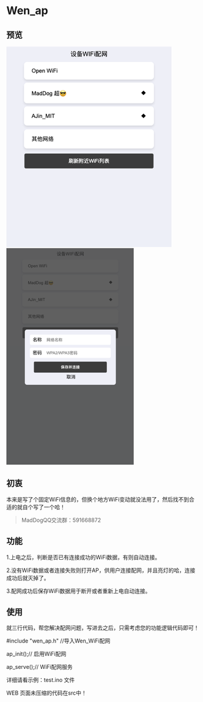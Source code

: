# **Wen_ap**

## 预览
![页面预览1](/src/1.png)
![页面预览2](/src/2.png)
  
## 初衷
本来是写了个固定WiFi信息的，但换个地方WiFi变动就没法用了，然后找不到合适的就自个写了一个哈！

> MadDogQQ交流群：591668872

## 功能
1.上电之后，判断是否已有连接成功的WiFi数据，有则自动连接。

2.没有WiFi数据或者连接失败则打开AP，供用户连接配网，并且亮灯的哈，连接成功后就灭掉了。

3.配网成功后保存WiFi数据用于断开或者重新上电自动连接。

## 使用
就三行代码，帮您解决配网问题，写进去之后，只需考虑您的功能逻辑代码即可！

#include "wen_ap.h" //导入Wen_WiFi配网

ap_init();// 启用WiFi配网

ap_serve();// WiFi配网服务

详细请看示例：test.ino 文件

WEB 页面未压缩的代码在src中！

